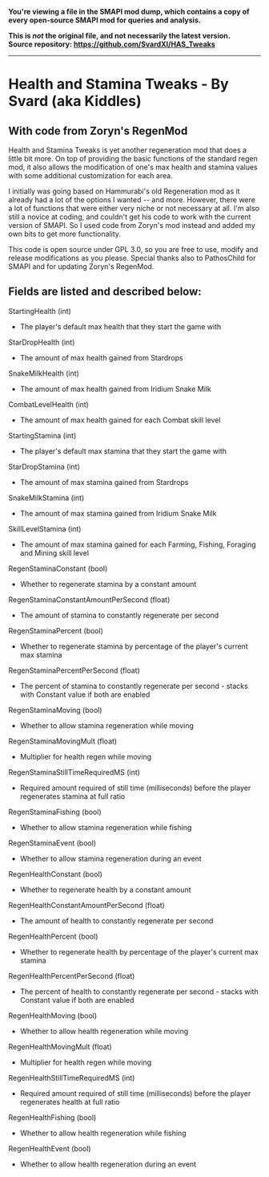 **You're viewing a file in the SMAPI mod dump, which contains a copy of every open-source SMAPI mod
for queries and analysis.**

**This is _not_ the original file, and not necessarily the latest version.**  
**Source repository: https://github.com/SvardXI/HAS_Tweaks**

----

Health and Stamina Tweaks - By Svard (aka Kiddles)
=
With code from Zoryn's RegenMod
-

Health and Stamina Tweaks is yet another regeneration mod that does a little bit more. On top of providing the basic functions of the standard regen mod, it also allows the modification of one's max health and stamina values with some additional customization for each area.

I initially was going based on Hammurabi's old Regeneration mod as it already had a lot of the options I wanted -- and more. However, there were a lot of functions that were either very niche or not necessary at all. I'm also still a novice at coding, and couldn't get his code to work with the current version of SMAPI. So I used code from Zoryn's mod instead and added my own bits to get more functionality.

This code is open source under GPL 3.0, so you are free to use, modify and release modifications as you please.
Special thanks also to PathosChild for SMAPI and for updating Zoryn's RegenMod.


Fields are listed and described below:
-
StartingHealth (int)
 - The player's default max health that they start the game with
 
StarDropHealth (int)
 - The amount of max health gained from Stardrops
 
SnakeMilkHealth (int)
 - The amount of max health gained from Iridium Snake Milk
 
CombatLevelHealth (int)
 - The amount of max health gained for each Combat skill level
 
StartingStamina (int)
 - The player's default max stamina that they start the game with
 
StarDropStamina (int)
 - The amount of max stamina gained from Stardrops
 
SnakeMilkStamina (int)
 - The amount of max stamina gained from Iridium Snake Milk
 
SkillLevelStamina (int)
 - The amount of max stamina gained for each Farming, Fishing, Foraging and Mining skill level
 
RegenStaminaConstant (bool)
 - Whether to regenerate stamina by a constant amount

RegenStaminaConstantAmountPerSecond (float)
 - The amount of stamina to constantly regenerate per second

RegenStaminaPercent (bool)
 - Whether to regenerate stamina by percentage of the player's current max stamina

RegenStaminaPercentPerSecond (float)
 - The percent of stamina to constantly regenerate per second - stacks with Constant value if both are enabled

RegenStaminaMoving (bool)
 - Whether to allow stamina regeneration while moving

RegenStaminaMovingMult (float)
 - Multiplier for health regen while moving

RegenStaminaStillTimeRequiredMS (int)
 - Required amount required of still time (milliseconds) before the player regenerates stamina at full ratio

RegenStaminaFishing (bool)
 - Whether to allow stamina regeneration while fishing

RegenStaminaEvent (bool)
 - Whether to allow stamina regeneration during an event

RegenHealthConstant (bool)
 - Whether to regenerate health by a constant amount

RegenHealthConstantAmountPerSecond (float)
 - The amount of health to constantly regenerate per second

RegenHealthPercent (bool)
 - Whether to regenerate health by percentage of the player's current max stamina

RegenHealthPercentPerSecond (float)
 - The percent of health to constantly regenerate per second - stacks with Constant value if both are enabled

RegenHealthMoving (bool)
 - Whether to allow health regeneration while moving

RegenHealthMovingMult (float)
 - Multiplier for health regen while moving

RegenHealthStillTimeRequiredMS (int)
 - Required amount required of still time (milliseconds) before the player regenerates health at full ratio

RegenHealthFishing (bool)
 - Whether to allow health regeneration while fishing

RegenHealthEvent (bool)
 - Whether to allow health regeneration during an event
